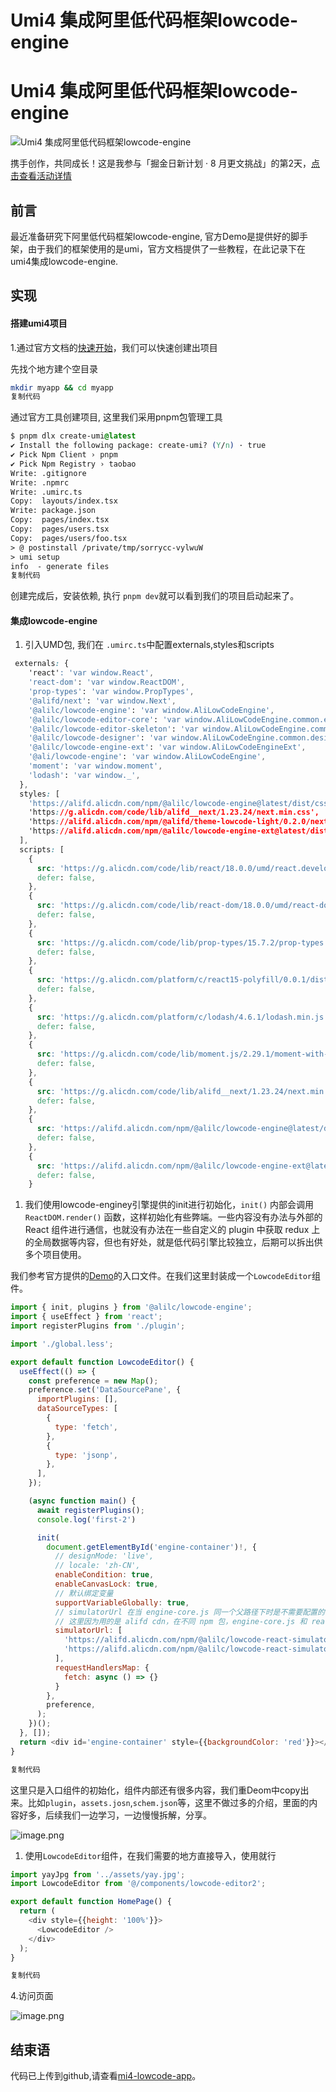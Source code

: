 # Umi4 集成阿里低代码框架lowcode-engine


<!--more-->

# Umi4 集成阿里低代码框架lowcode-engine

![Umi4 集成阿里低代码框架lowcode-engine](https://p6-juejin.byteimg.com/tos-cn-i-k3u1fbpfcp/cfb2462f6c6e430fb769c7da8479ef2e~tplv-k3u1fbpfcp-zoom-crop-mark:3024:3024:3024:1702.awebp?)

携手创作，共同成长！这是我参与「掘金日新计划 · 8 月更文挑战」的第2天，[点击查看活动详情](https://juejin.cn/post/7123120819437322247)

## 前言

最近准备研究下阿里低代码框架lowcode-engine, 官方Demo是提供好的脚手架，由于我们的框架使用的是umi，官方文档提供了一些教程，在此记录下在umi4集成lowcode-engine.

## 实现

#### 搭建umi4项目

1.通过官方文档的[快速开始](https://link.juejin.cn/?target=https%3A%2F%2Fumijs.org%2Fdocs%2Ftutorials%2Fgetting-started)，我们可以快速创建出项目

先找个地方建个空目录

```bash
mkdir myapp && cd myapp
复制代码
```

通过官方工具创建项目, 这里我们采用pnpm包管理工具

```css
$ pnpm dlx create-umi@latest
✔ Install the following package: create-umi? (Y/n) · true
✔ Pick Npm Client › pnpm
✔ Pick Npm Registry › taobao
Write: .gitignore
Write: .npmrc
Write: .umirc.ts
Copy:  layouts/index.tsx
Write: package.json
Copy:  pages/index.tsx
Copy:  pages/users.tsx
Copy:  pages/users/foo.tsx
> @ postinstall /private/tmp/sorrycc-vylwuW
> umi setup
info  - generate files
复制代码
```

创建完成后，安装依赖, 执行 `pnpm dev`就可以看到我们的项目启动起来了。

#### 集成lowcode-engine

1. 引入UMD包, 我们在 `.umirc.ts`中配置externals,styles和scripts

```css
 externals: {
    'react': 'var window.React',
    'react-dom': 'var window.ReactDOM',
    'prop-types': 'var window.PropTypes',
    '@alifd/next': 'var window.Next',
    '@alilc/lowcode-engine': 'var window.AliLowCodeEngine',
    '@alilc/lowcode-editor-core': 'var window.AliLowCodeEngine.common.editorCabin',
    '@alilc/lowcode-editor-skeleton': 'var window.AliLowCodeEngine.common.skeletonCabin',
    '@alilc/lowcode-designer': 'var window.AliLowCodeEngine.common.designerCabin',
    '@alilc/lowcode-engine-ext': 'var window.AliLowCodeEngineExt',
    '@ali/lowcode-engine': 'var window.AliLowCodeEngine',
    'moment': 'var window.moment',
    'lodash': 'var window._',
  },
  styles: [
    'https://alifd.alicdn.com/npm/@alilc/lowcode-engine@latest/dist/css/engine-core.css',
    'https://g.alicdn.com/code/lib/alifd__next/1.23.24/next.min.css',
    'https://alifd.alicdn.com/npm/@alifd/theme-lowcode-light/0.2.0/next.min.css',
    'https://alifd.alicdn.com/npm/@alilc/lowcode-engine-ext@latest/dist/css/engine-ext.css'
  ],
  scripts: [
    {
      src: 'https://g.alicdn.com/code/lib/react/18.0.0/umd/react.development.js',
      defer: false,
    },
    {
      src: 'https://g.alicdn.com/code/lib/react-dom/18.0.0/umd/react-dom.development.js',
      defer: false,
    },
    {
      src: 'https://g.alicdn.com/code/lib/prop-types/15.7.2/prop-types.js',
      defer: false,
    },
    {
      src: 'https://g.alicdn.com/platform/c/react15-polyfill/0.0.1/dist/index.js',
      defer: false,
    },
    {
      src: 'https://g.alicdn.com/platform/c/lodash/4.6.1/lodash.min.js',
      defer: false,
    },
    {
      src: 'https://g.alicdn.com/code/lib/moment.js/2.29.1/moment-with-locales.min.js',
      defer: false,
    },
    {
      src: 'https://g.alicdn.com/code/lib/alifd__next/1.23.24/next.min.js',
      defer: false,
    },
    {
      src: 'https://alifd.alicdn.com/npm/@alilc/lowcode-engine@latest/dist/js/engine-core.js',
      defer: false,
    },
    {
      src: 'https://alifd.alicdn.com/npm/@alilc/lowcode-engine-ext@latest/dist/js/engine-ext.js',
      defer: false,
    }
```

1. 我们使用lowcode-enginey引擎提供的init进行初始化，`init()` 内部会调用 `ReactDOM.render()` 函数，这样初始化有些弊端。一些内容没有办法与外部的 React 组件进行通信，也就没有办法在一些自定义的 plugin 中获取 redux 上的全局数据等内容，但也有好处，就是低代码引擎比较独立，后期可以拆出供多个项目使用。

我们参考官方提供的[Demo](https://link.juejin.cn/?target=https%3A%2F%2Fgithub.com%2Falibaba%2Flowcode-demo)的入口文件。在我们这里封装成一个`LowcodeEditor`组件。

```javascript
import { init, plugins } from '@alilc/lowcode-engine';
import { useEffect } from 'react';
import registerPlugins from './plugin';

import './global.less';

export default function LowcodeEditor() {
  useEffect(() => {
    const preference = new Map();
    preference.set('DataSourcePane', {
      importPlugins: [],
      dataSourceTypes: [
        {
          type: 'fetch',
        },
        {
          type: 'jsonp',
        },
      ],
    });

    (async function main() {
      await registerPlugins();
      console.log('first-2')

      init(
        document.getElementById('engine-container')!, {
          // designMode: 'live',
          // locale: 'zh-CN',
          enableCondition: true,
          enableCanvasLock: true,
          // 默认绑定变量
          supportVariableGlobally: true,
          // simulatorUrl 在当 engine-core.js 同一个父路径下时是不需要配置的！！！
          // 这里因为用的是 alifd cdn，在不同 npm 包，engine-core.js 和 react-simulator-renderer.js 是不同路径
          simulatorUrl: [
            'https://alifd.alicdn.com/npm/@alilc/lowcode-react-simulator-renderer@latest/dist/css/react-simulator-renderer.css',
            'https://alifd.alicdn.com/npm/@alilc/lowcode-react-simulator-renderer@latest/dist/js/react-simulator-renderer.js',
          ],
          requestHandlersMap: {
            fetch: async () => {}
          }
        },
        preference,
      );
    })();
  }, []);
  return <div id='engine-container' style={{backgroundColor: 'red'}}></div>;
}

复制代码
```

这里只是入口组件的初始化，组件内部还有很多内容，我们重Deom中copy出来。比如`plugin`，`assets.josn`,`schem.json`等，这里不做过多的介绍，里面的内容好多，后续我们一边学习，一边慢慢拆解，分享。

![image.png](https://p3-juejin.byteimg.com/tos-cn-i-k3u1fbpfcp/34d2230ea2cc4c2e922c636e5473130f~tplv-k3u1fbpfcp-zoom-in-crop-mark:4536:0:0:0.awebp?)

1. 使用`LowcodeEditor`组件，在我们需要的地方直接导入，使用就行

```javascript
import yayJpg from '../assets/yay.jpg';
import LowcodeEditor from '@/components/lowcode-editor2';

export default function HomePage() {
  return (
    <div style={{height: '100%'}}>
      <LowcodeEditor />
    </div>
  );
}

复制代码
```

4.访问页面

![image.png](https://p9-juejin.byteimg.com/tos-cn-i-k3u1fbpfcp/f22b94432d4349b08cc3f7939e25e6ab~tplv-k3u1fbpfcp-zoom-in-crop-mark:4536:0:0:0.awebp?)

## 结束语

代码已上传到github,请查看[mi4-lowcode-app](https://link.juejin.cn/?target=https%3A%2F%2Fgithub.com%2Fjiechud%2Fuim4-lowcode-app)。
